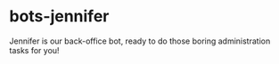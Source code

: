 # bots-jennifer
Jennifer is our back-office bot, ready to do those boring administration tasks for you! 
